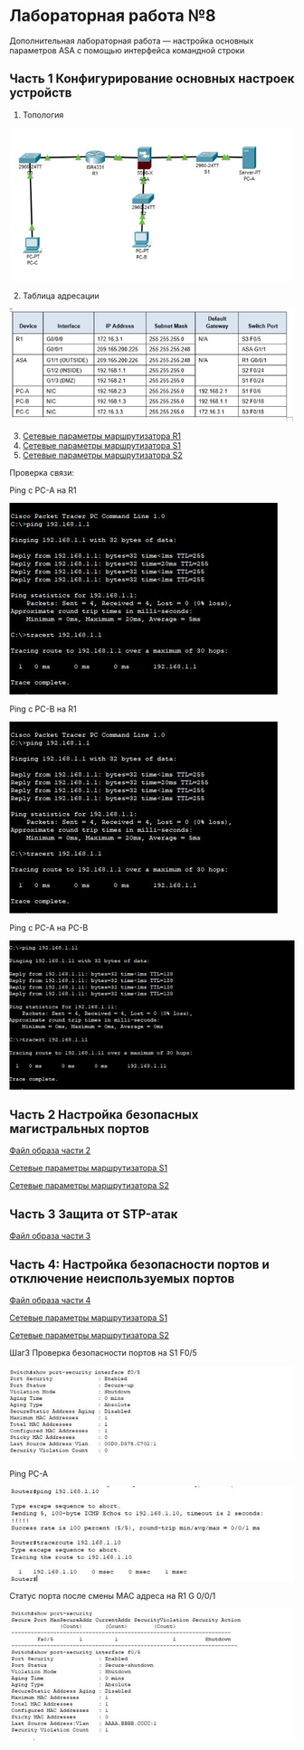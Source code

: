 # Лабораторная работа №8
Дополнительная лабораторная работа — настройка основных параметров ASA с помощью интерфейса командной строки 



## Часть 1 Конфигурирование основных настроек устройств
 
1.	Топология

![alt-текст][Топология]

[Топология]:https://github.com/b00mmer/Lab8/blob/main/Topology.JPG "Топология"

2. Таблица адресации

![alt-текст][Таблица]

[Таблица]:https://github.com/b00mmer/Lab8/blob/main/Address_table.JPG "Таблица адресации"

3. [Сетевые параметры маршрутизатора R1](https://github.com/b00mmer/Lab6/blob/main/R1_running-config_4.txt)
4. [Сетевые параметры маршрутизатора S1](https://github.com/b00mmer/Lab6/blob/main/S1_running-config_4.txt)
5. [Сетевые параметры маршрутизатора S2](https://github.com/b00mmer/Lab6/blob/main/S2_running-config_4.txt)


Проверка связи:

Ping с PC-A на R1

![alt-текст][PING_A]

[PING_A]:https://github.com/b00mmer/Lab6/blob/main/Ping_PC_A.JPG "Ping_A"

Ping с PC-B на R1

![alt-текст][PING_B]

[PING_B]:https://github.com/b00mmer/Lab6/blob/main/Ping_PC_A.JPG "Ping_B"

Ping с PC-A на PC-B

![alt-текст][PING_AB]

[PING_AB]:https://github.com/b00mmer/Lab6/blob/main/Ping_PC_A_B.JPG "Ping_AB"




 ## Часть 2 Настройка безопасных магистральных портов

[Файл образа части 2](https://github.com/b00mmer/Lab6/blob/main/Lab6_2.pkt)

[Сетевые параметры маршрутизатора S1](https://github.com/b00mmer/Lab6/blob/main/S1_running-config_p2.txt)
 
 [Сетевые параметры маршрутизатора S2](https://github.com/b00mmer/Lab6/blob/main/S2_running-config_p2.txt)
 
 
  
  ## Часть 3 Защита от STP-атак

[Файл образа части 3](https://github.com/b00mmer/Lab6/blob/main/Lab6_3.pkt)


  ## Часть 4: Настройка безопасности портов и отключение неиспользуемых портов

[Файл образа части 4](https://github.com/b00mmer/Lab6/blob/main/Lab6_4.pkt)

[Сетевые параметры маршрутизатора S1](https://github.com/b00mmer/Lab6/blob/main/S1_running-config_4.txt)
 
 [Сетевые параметры маршрутизатора S2](https://github.com/b00mmer/Lab6/blob/main/S2_running-config_4.txt)
 
Шаг3 Проверка безопасности портов на S1 F0/5


![alt-текст][S43]

[S43]:https://github.com/b00mmer/Lab6/blob/main/St4_3.JPG "S4_3"

Ping PC-A

![alt-текст][S43b]

[S43b]:https://github.com/b00mmer/Lab6/blob/main/St4_3b.JPG "S4_3b"


Статус порта после смены MAC адреса на R1 G 0/0/1

![alt-текст][S43e]

[S43e]:https://github.com/b00mmer/Lab6/blob/main/St4_3e.JPG "S4_3e"
